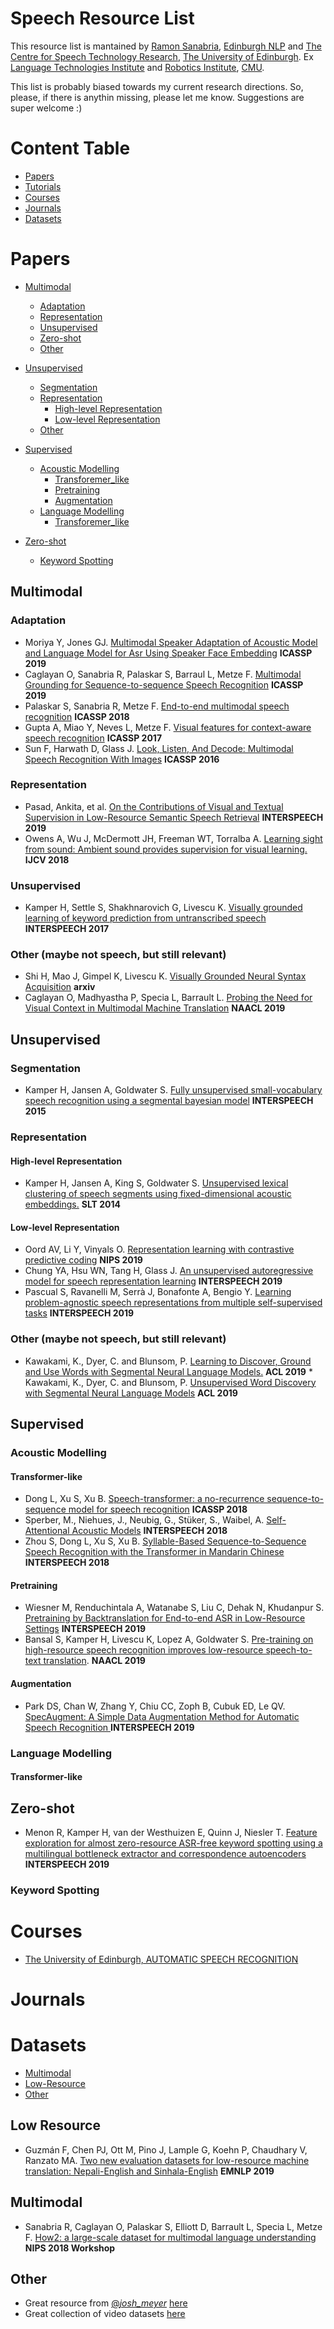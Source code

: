 # Speech Resource List 
This resource list is mantained by [Ramon Sanabria](http://www.cs.cmu.edu/~ramons/), [Edinburgh NLP](https://edinburghnlp.inf.ed.ac.uk/) and [The Centre for Speech Technology Research](http://www.cstr.ed.ac.uk/), [The University of Edinburgh](https://www.ed.ac.uk/). Ex [Language Technologies Institute](https://www.lti.cs.cmu.edu/) and [Robotics Institute](https://www.ri.cmu.edu/), [CMU](https://www.cmu.edu/). 

This list is probably biased towards my current research directions. So, please, if there is anythin missing, please let me know. Suggestions are super welcome :)

<h1 id="content_table">Content Table</h1>

* [Papers](#papers)
* [Tutorials](#tutorials)
* [Courses](#courses)
* [Journals](#journals)
* [Datasets](#datasets)

<h1 id="papers">Papers</h1>

* [Multimodal](#multimodal)
	* [Adaptation](#multimodal_adaptation)
	* [Representation](#multimodal_adaptation)
	* [Unsupervised](#multimodal_unsupervised)
	* [Zero-shot](#multimodal_zeroshot)
	* [Other](#multimodal_other)

* [Unsupervised](#unsupervised)
	* [Segmentation](#unsupervised_segmentation)
	* [Representation](#unsupervised_representation)
		* [High-level Representation](#unsupervised_representation_highlevel)
		* [Low-level Representation](#unsupervised_representation_lowlevel)
	* [Other](#unsupervised_other)

* [Supervised](#supervised)
	* [Acoustic Modelling](#supervised_am)
		* [Transforemer_like](#supervised_am_transformerlike)
		* [Pretraining](#supervised_am_pretraining)
		* [Augmentation](#supervised_am_augmentation)
	* [Language Modelling](#supervised_lm)
		* [Transforemer_like](#supervised_lm_transformerlike)


* [Zero-shot](#zeroshot)
	* [Keyword Spotting](#zeroshot_keywordspotting)
	

<h2 id="multimodal">Multimodal</h2>
<h3 id="multimodal_adaptation">Adaptation</h2>

* Moriya Y, Jones GJ. [Multimodal Speaker Adaptation of Acoustic Model and Language Model for Asr Using Speaker Face Embedding](https://ieeexplore.ieee.org/abstract/document/8683724) **ICASSP 2019** 
* Caglayan O, Sanabria R, Palaskar S, Barraul L, Metze F. [Multimodal Grounding for Sequence-to-sequence Speech Recognition](https://arxiv.org/pdf/1811.03865.pdf) **ICASSP 2019**
* Palaskar S, Sanabria R, Metze F. [End-to-end multimodal speech recognition](https://arxiv.org/abs/1804.09713) **ICASSP 2018**
* Gupta A, Miao Y, Neves L, Metze F. [Visual features for context-aware speech recognition](https://arxiv.org/abs/1712.00489) **ICASSP 2017** 
* Sun F, Harwath D, Glass J. [Look, Listen, And Decode: Multimodal Speech Recognition With Images](https://groups.csail.mit.edu/sls/publications/2016/FelixSun_SLT_2016.pdf) **ICASSP 2016**

<h3 id="multimodal_representation">Representation</h2>

* Pasad, Ankita, et al. [On the Contributions of Visual and Textual Supervision
in Low-Resource Semantic Speech Retrieval](https://arxiv.org/pdf/1904.10947.pdf) **INTERSPEECH 2019**
* Owens A, Wu J, McDermott JH, Freeman WT, Torralba A. [Learning sight from sound: Ambient sound provides supervision for visual learning.](https://arxiv.org/pdf/1712.07271.pdf) **IJCV 2018**


<h3 id="multimodal_unsupervised">Unsupervised</h2>

* Kamper H, Settle S, Shakhnarovich G, Livescu K. [Visually grounded learning of keyword prediction from untranscribed speech](https://arxiv.org/pdf/1703.08136.pdf) **INTERSPEECH 2017**

<h3 id="multimodal_other">Other (maybe not speech, but still relevant)</h2>

* Shi H, Mao J, Gimpel K, Livescu K. [Visually Grounded Neural Syntax Acquisition](https://arxiv.org/pdf/1906.02890.pdf) **arxiv**
* Caglayan O, Madhyastha P, Specia L, Barrault L. [Probing the Need for Visual Context in Multimodal Machine Translation](https://arxiv.org/abs/1903.08678) **NAACL 2019**



<h2 id="unsupervised">Unsupervised</h2>
<h3 id="unsupervised_segmentation">Segmentation</h2>

* Kamper H, Jansen A, Goldwater S. [Fully unsupervised small-vocabulary speech recognition using a segmental bayesian model](https://pdfs.semanticscholar.org/26f5/b704a3f1e0d8d7187c048ca48630553684b6.pdf) **INTERSPEECH 2015**


<h3 id="unsupervised_representation">Representation</h3>

<h4 id="unsupervised_representation_highlevel">High-level Representation</h4>

* Kamper H, Jansen A, King S, Goldwater S. [Unsupervised lexical clustering of speech segments using fixed-dimensional acoustic embeddings.](http://citeseerx.ist.psu.edu/viewdoc/download?doi=10.1.1.724.7106&rep=rep1&type=pdf) **SLT 2014**

<h4 id="unsupervised_representation_lowlevel">Low-level Representation</h4>


* Oord AV, Li Y, Vinyals O. [Representation learning with contrastive predictive coding](https://arxiv.org/pdf/1807.03748.pdf) **NIPS 2019**
* Chung YA, Hsu WN, Tang H, Glass J. [An unsupervised autoregressive model for speech representation learning](https://arxiv.org/abs/1904.03240) **INTERSPEECH 2019**
* Pascual S, Ravanelli M, Serrà J, Bonafonte A, Bengio Y. [Learning problem-agnostic speech representations from multiple self-supervised tasks](https://arxiv.org/pdf/1904.03416.pdf) **INTERSPEECH 2019**


<h3 id="unsupervised_other">Other (maybe not speech, but still relevant)</h2>

* Kawakami, K., Dyer, C. and Blunsom, P. [Learning to Discover, Ground and Use Words with Segmental Neural Language Models.](https://www.aclweb.org/anthology/P19-1645) **ACL 2019** * Kawakami, K., Dyer, C. and Blunsom, P. [Unsupervised Word Discovery with Segmental Neural Language Models](https://arxiv.org/pdf/1811.09353.pdf) **ACL 2019**

<h2 id="supervised">Supervised</h2>
<h3 id="supervised_am">Acoustic Modelling</h3>
<h4 id="supervised_am_transformerlike">Transformer-like</h4>

* Dong L, Xu S, Xu B. [Speech-transformer: a no-recurrence sequence-to-sequence model for speech recognition](http://150.162.46.34:8080/icassp2018/ICASSP18_USB/pdfs/0005884.pdf) **ICASSP 2018**
* Sperber, M., Niehues, J., Neubig, G., Stüker, S., Waibel, A. [Self-Attentional Acoustic Models](http://msperber.com/research/pdf/Sperber-Interspeech2018-SelfAttentionalAM.pdf) **INTERSPEECH 2018**
* Zhou S, Dong L, Xu S, Xu B. [Syllable-Based Sequence-to-Sequence Speech Recognition with the Transformer in Mandarin Chinese](https://arxiv.org/pdf/1804.10752.pdf) **INTERSPEECH 2018**

<h4 id="supervised_am_pretraining">Pretraining</h4>

* Wiesner M, Renduchintala A, Watanabe S, Liu C, Dehak N, Khudanpur S. [Pretraining by Backtranslation for End-to-end ASR in Low-Resource Settings](https://arendu.github.io/images/PSDA_MMDA.pdf) **INTERSPEECH 2019**
* Bansal S, Kamper H, Livescu K, Lopez A, Goldwater S. [Pre-training on high-resource speech recognition improves low-resource speech-to-text translation](https://arxiv.org/pdf/1809.01431.pdf). **NAACL 2019**


<h4 id="supervised_am_augmentation">Augmentation</h4>

* Park DS, Chan W, Zhang Y, Chiu CC, Zoph B, Cubuk ED, Le QV. [SpecAugment: A Simple Data Augmentation Method for Automatic Speech Recognition
](https://arxiv.org/pdf/1904.08779.pdf) **INTERSPEECH 2019**


<h3 id="supervised_lm">Language Modelling</h3>

<h4 id="supervised_am_transformerlike">Transformer-like</h4>

<h2 id="zeroshot">Zero-shot</h2>

* Menon R, Kamper H, van der Westhuizen E, Quinn J, Niesler T. [Feature exploration for almost zero-resource ASR-free keyword spotting using a multilingual bottleneck extractor and correspondence autoencoders](https://www.isca-speech.org/archive/Interspeech_2019/pdfs/1665.pdf) **INTERSPEECH 2019**

<h3 id="zeroshot_keywordspotting">Keyword Spotting</h3>

<h1 id="courses">Courses</h1>

* [The University of Edinburgh, AUTOMATIC SPEECH RECOGNITION](http://www.inf.ed.ac.uk/teaching/courses/asr/lectures-2019.html)

<h1 id="journals">Journals</h1>



<h1 id="datasets">Datasets</h1>

* [Multimodal](#datasets_multimodal)
* [Low-Resource](#datasets_lowresource)
* [Other](#datasets_other)


<h2 id="datasets_lowresource">Low Resource</h1>

* Guzmán F, Chen PJ, Ott M, Pino J, Lample G, Koehn P, Chaudhary V, Ranzato MA. [Two new evaluation datasets for low-resource machine translation: Nepali-English and Sinhala-English](https://arxiv.org/pdf/1811.00347.pdf) **EMNLP 2019**

<h2 id="datasets_multimodal">Multimodal</h1>

* Sanabria R, Caglayan O, Palaskar S, Elliott D, Barrault L, Specia L, Metze F. [How2: a large-scale dataset for multimodal language understanding](https://arxiv.org/pdf/1811.00347.pdf) **NIPS 2018 Workshop**

<h2 id="datasets_other">Other</h1>

* Great resource from [@_josh_meyer_](https://twitter.com/_josh_meyer_) [here](https://github.com/JRMeyer/open-speech-corpora)
* Great collection of video datasets [here](https://www.di.ens.fr/~miech/datasetviz/)


